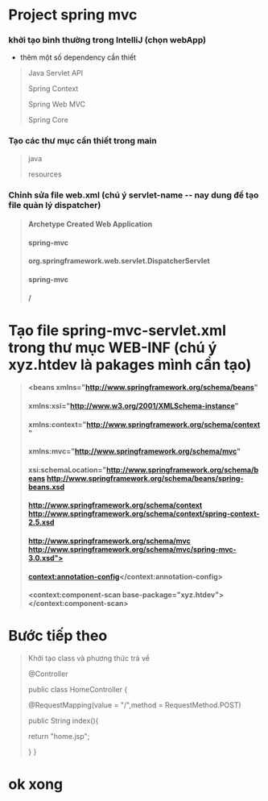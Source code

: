 # Project spring mvc
### khởi tạo bình thường trong IntelliJ (chọn webApp)
- thêm một số dependency cần thiết
> Java Servlet API
> 
> Spring Context
> 
> Spring Web MVC
> 
> Spring Core

### Tạo các thư mục cần thiết trong main
> java
> 
> resources

### Chỉnh sửa file web.xml (chú ý servlet-name -- nay dung để tạo file quản lý dispatcher)
> #### <web-app>
> #### <display-name>Archetype Created Web Application</display-name>
> #### <servlet>
> #### <servlet-name>spring-mvc</servlet-name>
> #### <servlet-class>org.springframework.web.servlet.DispatcherServlet</servlet-class>    
> #### </servlet>
> #### <servlet-mapping>
> #### <servlet-name>spring-mvc</servlet-name>
> #### <url-pattern>/</url-pattern>
> #### </servlet-mapping>
> #### </web-app>
> 
# Tạo file spring-mvc-servlet.xml trong thư mục WEB-INF (chú ý xyz.htdev là pakages mình cần tạo)

> #### <?xml version="1.0" encoding="UTF-8"?>
> #### <beans xmlns="http://www.springframework.org/schema/beans"
> #### xmlns:xsi="http://www.w3.org/2001/XMLSchema-instance"
> #### xmlns:context="http://www.springframework.org/schema/context"
> #### xmlns:mvc="http://www.springframework.org/schema/mvc"
> #### xsi:schemaLocation="http://www.springframework.org/schema/beans http://www.springframework.org/schema/beans/spring-beans.xsd
> #### http://www.springframework.org/schema/context http://www.springframework.org/schema/context/spring-context-2.5.xsd
> #### http://www.springframework.org/schema/mvc http://www.springframework.org/schema/mvc/spring-mvc-3.0.xsd">
> #### <context:annotation-config></context:annotation-config>
> #### <context:component-scan base-package="xyz.htdev"></context:component-scan>
> #### </beans>

# Bước tiếp theo
> Khởi tạo class và phương thức trả về
> 
> @Controller
> 
> public class HomeController {
> 
> @RequestMapping(value = "/",method = RequestMethod.POST)
> 
> public String index(){
> 
> return "home.jsp";
> 
> }
> }
> 
> 
# ok xong

